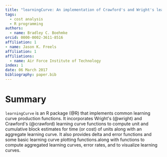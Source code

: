 ```yaml
---
title: "learningCurve: An implementation of Crawford's and Wright's learning curve production functions"
tags:
  - cost analysis
  - R programming
authors:
  - name: Bradley C. Boehmke
orcid: 0000-0002-3611-8516
affiliation: 1
- name: Jason K. Freels
affiliation: 1
affiliations:
  - name: Air Force Institute of Technology
index: 1
date: 06 March 2017
bibliography: paper.bib
---
```

  
# Summary
  
`learningCurve` is an R package (@R) that implements common learning curve production functions. It incorporates Wright's (@wright) and Crawford's (@crawford) learning curve functions to compute unit and cumulative block estimates for time (or cost) of units along with an aggregate learning curve. It also provides delta and error functions and some basic learning curve plotting functions.along with functions to compute aggregated learning curves, error rates, and to visualize learning curves.

